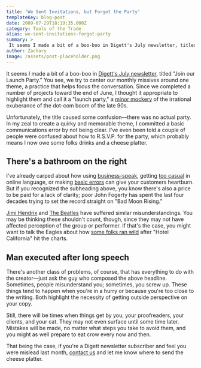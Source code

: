 ```yaml
---
title: 'We Sent Invitations, but Forgot the Party'
templateKey: blog-post
date: 2009-07-29T18:19:35.000Z
category: Tools of the Trade
alias: we-sent-invitations-forgot-party
summary: > 
 It seems I made a bit of a boo-boo in Digett's July newsletter, titled "Join our Launch Party." You see, we try to center our monthly missives around one theme, a practice that helps focus the conversation. Since we completed a number of projects toward the end of June, I thought it appropriate to highlight them and call it a "launch party," a minor mockery of the irrational exuberance of the dot-com boom of the late 90s. Unfortunately, the title caused some confusion—there was no actual party. In my zeal to create a quirky and memorable theme, I committed a basic communications error by not being clear. I've even been told a couple of people were confused about how to R.S.V.P. for the party, which probably means I now owe some folks drinks and a cheese platter.
author: Zachary
image: /assets/post-placeholder.png
---
```


It seems I made a bit of a boo-boo in [Digett's July newsletter](http://campaign.digett.com/T/ViewEmail/r/2747BB1C1AC73140), titled "Join our Launch Party." You see, we try to center our monthly missives around one theme, a practice that helps focus the conversation. Since we completed a number of projects toward the end of June, I thought it appropriate to highlight them and call it a "launch party," a [minor mockery](http://www.wisegeek.com/what-is-a-launch-party.htm) of the irrational exuberance of the dot-com boom of the late 90s.

Unfortunately, the title caused some confusion—there was no actual party. In my zeal to create a quirky and memorable theme, I committed a basic communications error by not being clear. I've even been told a couple of people were confused about how to R.S.V.P. for the party, which probably means I now owe some folks drinks and a cheese platter.

There's a bathroom on the right
-------------------------------

I've already carped about how using [business-speak](/2008/10/31/coherence-is-more-than-three-syllable-word), getting [too casual](/2009/02/10/speak-queens-english) in online language, or making [basic errors](/2009/04/27/confuse-and-lose-prospects-basic-copywriting-errors) can give your customers heartburn. But if you recognized the subheading above, you know there's also a price to be paid for a lack of clarity; poor John Fogerty has spent the last four decades trying to set the record straight on "Bad Moon Rising."

[Jimi Hendrix](http://www.kissthisguy.com/18misheard.htm) and [The Beatles](http://www.kissthisguy.com/3683misheard.htm) have suffered similar misunderstandings. You may be thinking these shouldn't count, though, since they may not have affected perception of the group or performer. If that's the case, you might want to talk the Eagles about how [some folks ran wild](http://www.snopes.com/music/songs/hotel.asp) after "Hotel California" hit the charts.

Man executed after long speech
------------------------------

There's another class of problems, of course, that has everything to do with the creator—just ask the guy who composed the above headline. Sometimes, people misunderstand you; sometimes, you screw up. These things tend to happen when you're in a hurry or because you're too close to the writing. Both highlight the necessity of getting outside perspective on your copy.

Still, there will be times when things get by you, your proofreaders, your clients, and your cat. They may not even surface until some time later. Mistakes will be made, no matter what steps you take to avoid them, and you might as well prepare to eat crow every now and then.

That being the case, if you're a Digett newsletter subscriber and feel you were mislead last month, [contact us](/contact) and let me know where to send the cheese platter.